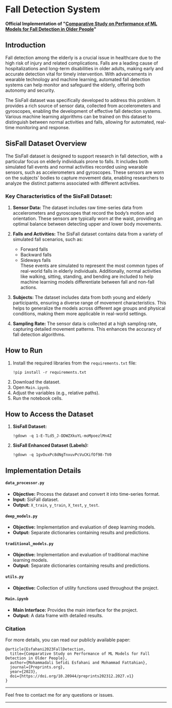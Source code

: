 # Fall Detection System

**Official Implementation of "[Comparative Study on Performance of ML Models for Fall Detection in Older People](https://doi.org/10.20944/preprints202312.2027.v1)"**

## Introduction
Fall detection among the elderly is a crucial issue in healthcare due to the high risk of injury and related complications. Falls are a leading cause of hospitalizations and long-term disabilities in older adults, making early and accurate detection vital for timely intervention. With advancements in wearable technology and machine learning, automated fall detection systems can help monitor and safeguard the elderly, offering both autonomy and security.

The SisFall dataset was specifically developed to address this problem. It provides a rich source of sensor data, collected from accelerometers and gyroscopes, enabling the development of effective fall detection systems. Various machine learning algorithms can be trained on this dataset to distinguish between normal activities and falls, allowing for automated, real-time monitoring and response.

## SisFall Dataset Overview
The SisFall dataset is designed to support research in fall detection, with a particular focus on elderly individuals prone to falls. It includes both simulated fall events and normal activities recorded using wearable sensors, such as accelerometers and gyroscopes. These sensors are worn on the subjects' bodies to capture movement data, enabling researchers to analyze the distinct patterns associated with different activities.

### Key Characteristics of the SisFall Dataset:

1. **Sensor Data:** The dataset includes raw time-series data from accelerometers and gyroscopes that record the body’s motion and orientation. These sensors are typically worn at the waist, providing an optimal balance between detecting upper and lower body movements.

2. **Falls and Activities:** The SisFall dataset contains data from a variety of simulated fall scenarios, such as:
   * Forward falls
   * Backward falls
   * Sideways falls  
   These events are simulated to represent the most common types of real-world falls in elderly individuals. Additionally, normal activities like walking, sitting, standing, and bending are included to help machine learning models differentiate between fall and non-fall actions.

3. **Subjects:** The dataset includes data from both young and elderly participants, ensuring a diverse range of movement characteristics. This helps to generalize the models across different age groups and physical conditions, making them more applicable in real-world settings.

4. **Sampling Rate:** The sensor data is collected at a high sampling rate, capturing detailed movement patterns. This enhances the accuracy of fall detection algorithms.

## How to Run

1. Install the required libraries from the `requirements.txt` file:
   ```
   !pip install -r requirements.txt
   ```
2. Download the dataset.
3. Open `Main.ipynb`.
4. Adjust the variables (e.g., relative paths).
5. Run the notebook cells.

## How to Access the Dataset

1. **SisFall Dataset:**
   ```
   !gdown -q 1-E-TLd5_J-DDWZXkuYL-moMpoezlMn4Z
   ```
2. **SisFall Enhanced Dataset (Labels):**
   ```
   !gdown -q 1gvOuxPc8dNgTnxuvPcVuCKifOf98-TV0
   ```

## Implementation Details

#### `data_processor.py`
* **Objective:** Process the dataset and convert it into time-series format.
* **Input:** SisFall dataset.
* **Output:** `X_train`, `y_train`, `X_test`, `y_test`.

#### `deep_models.py`
* **Objective:** Implementation and evaluation of deep learning models.
* **Output:** Separate dictionaries containing results and predictions.

#### `traditional_models.py`
* **Objective:** Implementation and evaluation of traditional machine learning models.
* **Output:** Separate dictionaries containing results and predictions.

#### `utils.py`
* **Objective:** Collection of utility functions used throughout the project.

#### `Main.ipynb`
* **Main Interface:** Provides the main interface for the project.
* **Output:** A data frame with detailed results.

### Citation
For more details, you can read our publicly available paper:

```
@article{Esfahani2023FallDetection,
  title={Comparative Study on Performance of ML Models for Fall Detection in Older People},
  author={Mohammadali Sefidi Esfahani and Mohammad Fattahian},
  journal={Preprints.org},
  year={2023},
  doi={https://doi.org/10.20944/preprints202312.2027.v1}
}
```
---

Feel free to contact me for any questions or issues.

--- 
